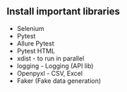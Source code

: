 ## Install important libraries

- Selenium
- Pytest
- Allure Pytest
- Pytest HTML
- xdist - to run in parallel
- logging - Logging (API lib)
- Openpyxl - CSV, Excel
- Faker (Fake data generation)
